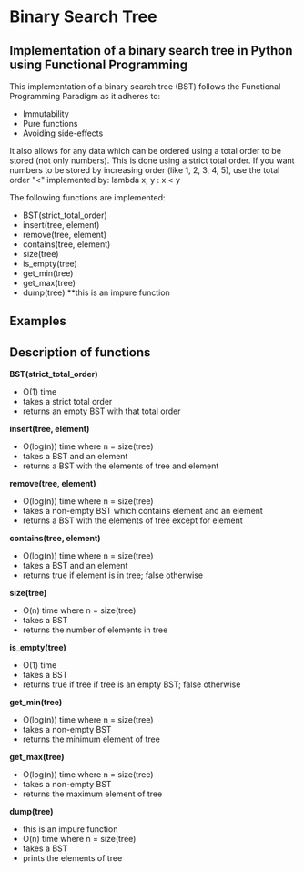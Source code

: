 # Binary Search Tree

## Implementation of a binary search tree in Python using Functional Programming

This implementation of a binary search tree (BST) follows the Functional Programming Paradigm as it adheres to:

-   Immutability
-   Pure functions
-   Avoiding side-effects

It also allows for any data which can be ordered using a total order to be stored (not only numbers). This is done using a strict total order. If you want numbers to be stored by increasing order (like 1, 2, 3, 4, 5), use the total order "<" implemented by: lambda x, y : x < y

The following functions are implemented:

-   BST(strict_total_order)
-   insert(tree, element)
-   remove(tree, element)
-   contains(tree, element)
-   size(tree)
-   is_empty(tree)
-   get_min(tree)
-   get_max(tree)
-   dump(tree) \*\*this is an impure function

## Examples

## Description of functions

**BST(strict_total_order)**

-   O(1) time
-   takes a strict total order
-   returns an empty BST with that total order

**insert(tree, element)**

-   O(log(n)) time where n = size(tree)
-   takes a BST and an element
-   returns a BST with the elements of tree and element

**remove(tree, element)**

-   O(log(n)) time where n = size(tree)
-   takes a non-empty BST which contains element and an element
-   returns a BST with the elements of tree except for element

**contains(tree, element)**

-   O(log(n)) time where n = size(tree)
-   takes a BST and an element
-   returns true if element is in tree; false otherwise

**size(tree)**

-   O(n) time where n = size(tree)
-   takes a BST
-   returns the number of elements in tree

**is_empty(tree)**

-   O(1) time
-   takes a BST
-   returns true if tree if tree is an empty BST; false otherwise

**get_min(tree)**

-   O(log(n)) time where n = size(tree)
-   takes a non-empty BST
-   returns the minimum element of tree

**get_max(tree)**

-   O(log(n)) time where n = size(tree)
-   takes a non-empty BST
-   returns the maximum element of tree

**dump(tree)**

-   this is an impure function
-   O(n) time where n = size(tree)
-   takes a BST
-   prints the elements of tree

